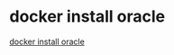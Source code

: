 # docker install oracle
[docker install oracle](https://aiwithcloud.com/2022/09/19/docker_install_oracle/)